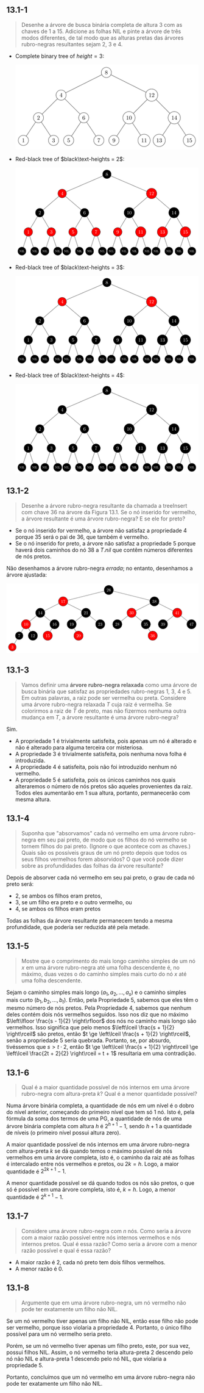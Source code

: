 ## 13.1-1

> Desenhe a árvore de busca binária completa de altura $3$ com as chaves de $1$ a $15$. Adicione as folhas $\text{NIL}$ e pinte a árvore de três modos diferentes, de tal modo que as alturas pretas das árvores rubro-negras resultantes sejam $2$, $3$ e $4$.

- Complete binary tree of $height = 3$:

  ![](../img/13.1-1-1.png)

- Red-black tree of $black\text-heights = 2$:

  ![](../img/13.1-1-2.png)

- Red-black tree of $black\text-heights = 3$:

  ![](../img/13.1-1-3.png)

- Red-black tree of $black\text-heights = 4$:

  ![](../img/13.1-1-4.png)

## 13.1-2

> Desenhe a árvore rubro-negra resultante da chamada a $\text{treeInsert}$ com chave $36$ na árvore da Figura 13.1. Se o nó inserido for vermelho, a árvore resultante é uma árvore rubro-negra? E se ele for preto?

- Se o nó inserido for vermelho, a árvore não satisfaz a propriedade 4 porque $35$ será o pai de $36$, que também é vermelho.
- Se o nó inserido for preto, a árvore não satisfaz a propriedade 5 porque haverá dois caminhos do nó $38$ a $T.nil$ que contêm números diferentes de nós pretos.

Não desenhamos a árvore rubro-negra _errada_; no entanto, desenhamos a árvore ajustada:

![](../img/13.1-2-1.png)

## 13.1-3

> Vamos definir uma **árvore rubro-negra relaxada** como uma árvore de busca binária que satisfaz as propriedades rubro-negras 1, 3, 4 e 5. Em outras palavras, a raiz pode ser vermelha ou preta. Considere uma árvore rubro-negra relaxada $T$ cuja raiz é vermelha. Se colorirmos a raiz de $T$ de preto, mas não fizermos nenhuma outra mudança em $T$, a árvore resultante é uma árvore rubro-negra?

Sim.

- A propriedade 1 é trivialmente satisfeita, pois apenas um nó é alterado e não é alterado para alguma terceira cor misteriosa.
- A propriedade 3 é trivialmente satisfeita, pois nenhuma nova folha é introduzida.
- A propriedade 4 é satisfeita, pois não foi introduzido nenhum nó vermelho.
- A propriedade 5 é satisfeita, pois os únicos caminhos nos quais alteraremos o número de nós pretos são aqueles provenientes da raiz. Todos eles aumentarão em $1$ sua altura, portanto, permanecerão com mesma altura.

## 13.1-4

> Suponha que "absorvamos" cada nó vermelho em uma árvore rubro-negra em seu pai preto, de modo que os filhos do nó vermelho se tornem filhos do pai preto. (Ignore o que acontece com as chaves.) Quais são os possíveis graus de um nó preto depois que todos os seus filhos vermelhos forem absorvidos? O que você pode dizer sobre as profundidades das folhas da árvore resultante?

Depois de absorver cada nó vermelho em seu pai preto, o grau de cada nó preto será:

- 2, se ambos os filhos eram pretos,
- 3, se um filho era preto e o outro vermelho, ou
- 4, se ambos os filhos eram pretos

Todas as folhas da árvore resultante permanecem tendo a mesma profundidade, que poderia ser reduzida até pela metade.

## 13.1-5

> Mostre que o comprimento do mais longo caminho simples de um nó $x$ em uma árvore rubro-negra até uma folha descendente é, no máximo, duas vezes o do caminho simples mais curto do nó $x$ até uma folha descendente.

Sejam o caminho simples mais longo $(a_1, a_2, \dots, a_s)$ e o caminho simples mais curto $(b_1, b_2, \dots, b_t)$. Então, pela Propriedade 5, sabemos que eles têm o mesmo número de nós pretos. Pela Propriedade 4, sabemos que nenhum deles contém dois nós vermelhos seguidos. Isso nos diz que no máximo $\left\lfloor \frac{s - 1}{2} \right\rfloor$ dos nós no caminho mais longo são vermelhos. Isso significa que pelo menos $\left\lceil \frac{s + 1}{2} \right\rceil$ são pretos, então $t \ge \left\lceil \frac{s + 1}{2} \right\rceil$, senão a propriedade 5 seria quebrada. Portanto, se, por absurdo, tivéssemos que $s > t \cdot 2$, então $t \ge \left\lceil \frac{s + 1}{2} \right\rceil \ge \left\lceil \frac{2t + 2}{2} \right\rceil = t + 1$ resultaria em uma contradição.

## 13.1-6

> Qual é a maior quantidade possível de nós internos em uma árvore rubro-negra com altura-preta $k$? Qual é a menor quantidade possível?

Numa árvore binária completa, a quantidade de nós em um nível é o dobro do nível anterior, começando do primeiro nível que tem só 1 nó. Isto é, pela fórmula da soma dos termos de uma PG, a quantidade de nós de uma árvore binária completa com altura $h$ é $2^{h+1}-1$, sendo $h+1$ a quantidade de níveis (o primeiro nível possui altura zero).

A maior quantidade possível de nós internos em uma árvore rubro-negra com altura-preta $k$ se dá quando temos o máximo possível de nós vermelhos em uma árvore completa, isto é, o caminho da raiz até as folhas é intercalado entre nós vermelhos e pretos, ou $2k=h$. Logo, a maior quantidade é $2^{2k+1}-1$.

A menor quantidade possível se dá quando todos os nós são pretos, o que só é possível em uma árvore completa, isto é, $k=h$. Logo, a menor quantidade é $2^{k+1}-1$.

## 13.1-7

> Considere uma árvore rubro-negra com $n$ nós. Como seria a árvore com a maior razão possível entre nós internos vermelhos e nós internos pretos. Qual é essa razão? Como seria a árvore com a menor razão possível e qual é essa razão?

- A maior razão é $2$, cada nó preto tem dois filhos vermelhos.
- A menor razão é $0$.

## 13.1-8

> Argumente que em uma árvore rubro-negra, um nó vermelho não pode ter exatamente um filho não $\text{NIL}$.

Se um nó vermelho tiver apenas um filho não $\text{NIL}$, então esse filho não pode ser vermelho, porque isso violaria a propriedade 4. Portanto, o único filho possível para um nó vermelho seria preto.

Porém, se um nó vermelho tiver apenas um filho preto, este, por sua vez, possui filhos $\text{NIL}$. Assim, o nó vermelho teria altura-preta 2 descendo pelo nó não $\text{NIL}$ e altura-preta 1 descendo pelo nó $\text{NIL}$, que violaria a propriedade 5.

Portanto, concluímos que um nó vermelho em uma árvore rubro-negra não pode ter exatamente um filho não $\text{NIL}$.